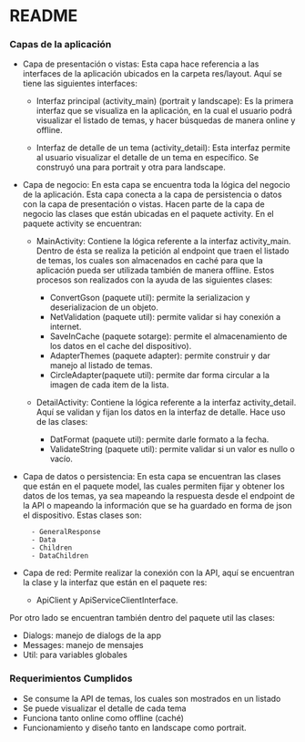 # README #

### Capas de la aplicación ###

* Capa de presentación o vistas: Esta capa hace referencia a las interfaces de la aplicación ubicados en la carpeta res/layout. Aquí se tiene las siguientes interfaces:

	* Interfaz principal (activity_main) (portrait y landscape): Es la primera interfaz que se visualiza en la aplicación, en la cual el usuario podrá visualizar el listado de temas, y hacer búsquedas de manera online y offline. 

	* Interfaz de detalle de un tema (activity_detail): Esta interfaz permite al usuario visualizar el detalle de un tema en específico. Se construyó una para portrait y otra para landscape.
	
* Capa de negocio: En esta capa se encuentra toda la lógica del negocio de la aplicación. Esta capa conecta a la capa de persistencia o datos con la capa de presentación o vistas. Hacen parte de la capa de negocio las clases que están ubicadas en el paquete activity. En el paquete activity se encuentran: 

	* MainActivity: Contiene la lógica referente a la interfaz activity_main. Dentro de ésta se realiza la petición al endpoint que traen el listado de temas, los cuales son almacenados en caché para que la aplicación pueda ser utilizada también de manera offline. Estos procesos  son realizados con la ayuda de las siguientes clases: 

		- ConvertGson (paquete util): permite la serializacion y deserializacion de un objeto.
		- NetValidation (paquete util): permite validar si hay conexión a internet.
		- SaveInCache (paquete sotarge): permite el almacenamiento de los datos en el cache del dispositivo). 
		- AdapterThemes (paquete adapter): permite construir y dar manejo al listado de temas.
		- CircleAdapter(paquete util): permite dar forma circular a la imagen de cada item de la lista.
		
	* DetailActivity: Contiene la lógica referente a la interfaz activity_detail. Aquí se validan y fijan los datos en la interfaz de detalle. Hace uso de las clases:
		
		- DatFormat (paquete util): permite darle formato a la fecha.
		- ValidateString (paquete util): permite validar si un valor es nullo o vacío.
	 
* Capa de datos o persistencia: En esta capa se encuentran las clases que están en el paquete model, las cuales permiten fijar y obtener los datos de los temas, ya sea mapeando la respuesta desde el endpoint de la API o mapeando la información que se ha guardado en forma de json el dispositivo. Estas clases son:
    		
		- GeneralResponse
		- Data
		- Children
		- DataChildren

* Capa de red: Permite realizar la conexión con la API, aquí se encuentran la clase y la interfaz que están en el paquete res: 
		
    - ApiClient y ApiServiceClientInterface.

Por otro lado se encuentran también dentro del paquete util las clases:
  - Dialogs: manejo de dialogs de la app
  - Messages: manejo de mensajes
  - Util: para variables globales
  
### Requerimientos Cumplidos ###

* Se consume la API de temas, los cuales son mostrados en un listado
* Se puede visualizar el detalle de cada tema
* Funciona tanto online como offline (caché)
* Funcionamiento y diseño tanto en landscape como portrait.
